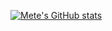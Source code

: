 [![Mete's GitHub stats](https://wonderful-paletas-d4d68c.netlify.app/api?username=metehnay&show_icons=true&theme=radical&include_all_commits=true&count_private=true&cache_seconds=3600)](https://github.com/anuraghazra/github-readme-stats)
